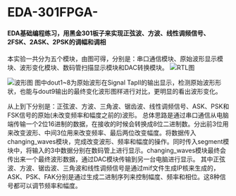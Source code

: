 # EDA-301FPGA-
#### EDA基础编程练习，用黑金301板子来实现正弦波、方波、线性调频信号、2FSK、2ASK、2PSK的调幅和调相

本实验一共分为五个模块，由图可得，分别是：串口通信模块、原始波形显示模块、波形变化模块、数码管扫描显示模块和DAC转换模块。 
![RTL图](https://github.com/the-light011/EDA-301FPGA-/blob/main/pics/Screenshot%202021-11-28%20234338.png)

![波形图](https://github.com/the-light011/EDA-301FPGA-/blob/main/pics/%E5%8E%9F%E5%A7%8B%E6%B3%A2.jpg)
图中dout1~8为原始波形在Signal TapⅡ的输出显示，检测原始波形形状，也能与dout9输出的最终变化波形图样进行对比，更明显的看出波形变化。
 
从上到下分别是：正弦波、方波、三角波、锯齿波、线性调频信号、ASK、PSK和FSK信号的原始(未改变频率和幅度之前的)波形。
	总体思路是通过串口通信从电脑端传输一个2位16进制的数据，在接收的时候会转换成8位二进制数。分出前3位用来改变波形、中间3位用来改变频率、最后两位改变幅度。将数据传入changing_waves模块，完成改变波形、频率和幅度的操作。同时传入segment模块中，将输入的3中数据分别在数码管上进行显示。changing_waves模块最终会传出来一个最终波形数据，通过DAC模块传输到另一台电脑进行显示。
	其中正弦波、方波、锯齿波、三角波和线性调频信号是通过mif文件生成IP核来生成的，ASK、PSK、FAK分别是通过生成二进制序列来控制幅度、频率和相位。这8种信号都可以调节频率和幅度。
